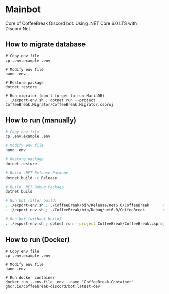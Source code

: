 # Mainbot
Core of CoffeeBreak Discord bot. Using .NET Core 6.0 LTS with Discord.Net.

## How to migrate database
```
# Copy env file
cp .env.example .env

# Modify env file
nano .env

# Restore package
dotnet restore

# Run migrator (don't forget to run MariaDB)
. ./export-env.sh ; dotnet run --project
CoffeeBreak.Migrator/CoffeeBreak.Migrator.csproj
```

## How to run (manually)
```sh
# Copy env file
cp .env.example .env

# Modify env file
nano .env

# Restore package
dotnet restore

# Build .NET Release Package
dotnet build -c Release

# Build .NET Debug Package
dotnet build

# Run bot (after build)
. ./export-env.sh ; ./CoffeeBreak/bin/Release/net6.0/CoffeeBreak      # Use this if release
. ./export-env.sh ; ./CoffeeBreak/bin/Debug/net6.0/CoffeeBreak        # Use this if debug

# Run bot (without build)
. ./export-env.sh ; dotnet run --project CoffeeBreak/CoffeeBreak.csproj
```

## How to run (Docker)
```
# Copy env file
cp .env.example .env

# Modify env file
nano .env

# Run docker container
docker run --env-file .env --name "CoffeeBreak-Container" ghcr.io/coffeebreak-discord/bot:latest-dev
```

